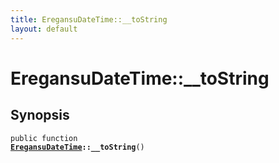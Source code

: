 ```yaml
---
title: EregansuDateTime::__toString
layout: default
---
```


# EregansuDateTime::__toString

## Synopsis

<code>public function <b><a href="EregansuDateTime">EregansuDateTime</a>::__toString</b>()</code>

